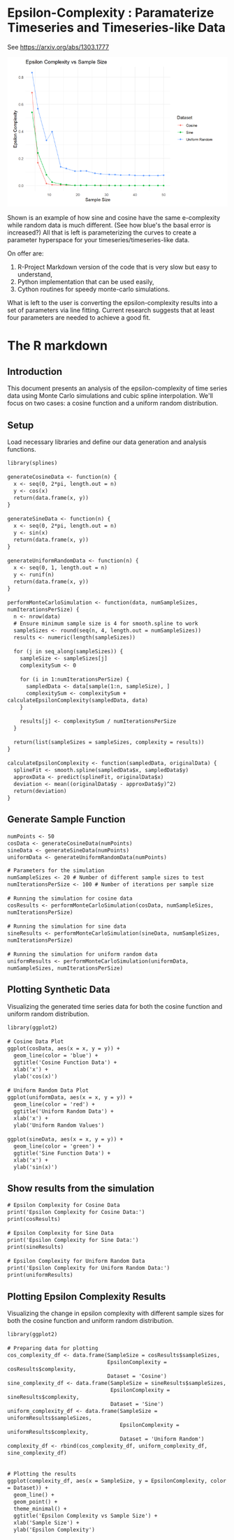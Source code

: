 # Epsilon-Complexity : Paramaterize Timeseries and Timeseries-like Data

See https://arxiv.org/abs/1303.1777

![The curve genrated by the code](https://raw.githubusercontent.com/subsilico/ecomplexity/main/ecomplexitycurve.png)

Shown is an example of how sine and cosine have the same e-complexity while random data is much different. (See how blue's the basal error is increased?) All that is left is parameterizing the curves to create a parameter hyperspace for your timeseries/timeseries-like data. 

On offer are: 
1) R-Project Markdown version of the code that is very slow but easy to understand,
2) Python implementation that can be used easily,
3) Cython routines for speedy monte-carlo simulations.

What is left to the user is converting the epsilon-complexity results into a set of parameters via line fitting. Current research suggests that at least four parameters are needed to achieve a good fit.

# The R markdown

## Introduction

This document presents an analysis of the epsilon-complexity of time series data using Monte Carlo simulations and cubic spline interpolation. We'll focus on two cases: a cosine function and a uniform random distribution.

## Setup

Load necessary libraries and define our data generation and analysis functions.

```{r setup}
library(splines)

generateCosineData <- function(n) {
  x <- seq(0, 2*pi, length.out = n)
  y <- cos(x)
  return(data.frame(x, y))
}

generateSineData <- function(n) {
  x <- seq(0, 2*pi, length.out = n)
  y <- sin(x)
  return(data.frame(x, y))
}

generateUniformRandomData <- function(n) {
  x <- seq(0, 1, length.out = n)
  y <- runif(n)
  return(data.frame(x, y))
}

performMonteCarloSimulation <- function(data, numSampleSizes, numIterationsPerSize) {
  n <- nrow(data)
  # Ensure minimum sample size is 4 for smooth.spline to work
  sampleSizes <- round(seq(n, 4, length.out = numSampleSizes))
  results <- numeric(length(sampleSizes))

  for (j in seq_along(sampleSizes)) {
    sampleSize <- sampleSizes[j]
    complexitySum <- 0

    for (i in 1:numIterationsPerSize) {
      sampledData <- data[sample(1:n, sampleSize), ]
      complexitySum <- complexitySum + calculateEpsilonComplexity(sampledData, data)
    }

    results[j] <- complexitySum / numIterationsPerSize
  }

  return(list(sampleSizes = sampleSizes, complexity = results))
}

calculateEpsilonComplexity <- function(sampledData, originalData) {
  splineFit <- smooth.spline(sampledData$x, sampledData$y)
  approxData <- predict(splineFit, originalData$x)
  deviation <- mean((originalData$y - approxData$y)^2)
  return(deviation)
}
```

## Generate Sample Function
```{r generate}
numPoints <- 50
cosData <- generateCosineData(numPoints)
sineData <- generateSineData(numPoints)
uniformData <- generateUniformRandomData(numPoints)
```

```{r run-simulation}
# Parameters for the simulation
numSampleSizes <- 20 # Number of different sample sizes to test
numIterationsPerSize <- 100 # Number of iterations per sample size

# Running the simulation for cosine data
cosResults <- performMonteCarloSimulation(cosData, numSampleSizes, numIterationsPerSize)

# Running the simulation for sine data
sineResults <- performMonteCarloSimulation(sineData, numSampleSizes, numIterationsPerSize)

# Running the simulation for uniform random data
uniformResults <- performMonteCarloSimulation(uniformData, numSampleSizes, numIterationsPerSize)
```

## Plotting Synthetic Data

Visualizing the generated time series data for both the cosine function and uniform random distribution.

```{r plot-synthetic-data}
library(ggplot2)

# Cosine Data Plot
ggplot(cosData, aes(x = x, y = y)) +
  geom_line(color = 'blue') +
  ggtitle('Cosine Function Data') +
  xlab('x') +
  ylab('cos(x)')

# Uniform Random Data Plot
ggplot(uniformData, aes(x = x, y = y)) +
  geom_line(color = 'red') +
  ggtitle('Uniform Random Data') +
  xlab('x') +
  ylab('Uniform Random Values')

ggplot(sineData, aes(x = x, y = y)) +
  geom_line(color = 'green') +
  ggtitle('Sine Function Data') +
  xlab('x') +
  ylab('sin(x)')

```



## Show results from the simulation

```{r}
# Epsilon Complexity for Cosine Data
print('Epsilon Complexity for Cosine Data:')
print(cosResults)

# Epsilon Complexity for Sine Data
print('Epsilon Complexity for Sine Data:')
print(sineResults)

# Epsilon Complexity for Uniform Random Data
print('Epsilon Complexity for Uniform Random Data:')
print(uniformResults)
```

## Plotting Epsilon Complexity Results

Visualizing the change in epsilon complexity with different sample sizes for both the cosine function and uniform random distribution.

```{r plot-epsilon-complexity}
library(ggplot2)

# Preparing data for plotting
cos_complexity_df <- data.frame(SampleSize = cosResults$sampleSizes, 
                                EpsilonComplexity = cosResults$complexity, 
                                Dataset = 'Cosine')
sine_complexity_df <- data.frame(SampleSize = sineResults$sampleSizes, 
                                 EpsilonComplexity = sineResults$complexity, 
                                 Dataset = 'Sine')
uniform_complexity_df <- data.frame(SampleSize = uniformResults$sampleSizes, 
                                    EpsilonComplexity = uniformResults$complexity, 
                                    Dataset = 'Uniform Random')
complexity_df <- rbind(cos_complexity_df, uniform_complexity_df, sine_complexity_df)


# Plotting the results
ggplot(complexity_df, aes(x = SampleSize, y = EpsilonComplexity, color = Dataset)) +
  geom_line() +
  geom_point() +
  theme_minimal() +
  ggtitle('Epsilon Complexity vs Sample Size') +
  xlab('Sample Size') +
  ylab('Epsilon Complexity')
```
